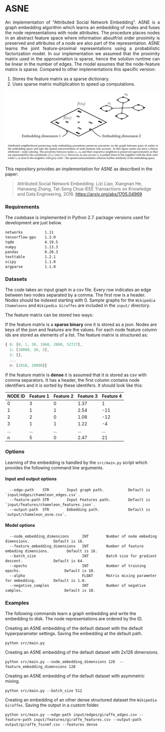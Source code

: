 ASNE
============================================
<p align="justify">
An implementation of "Attributed Social Network Embedding". ASNE is a graph embedding algorithm which learns an embedding of nodes and fuses the node representations with node attributes. The procedure places nodes in an abstract feature space where information aboutfrist order proximity is preserved and attributes of a node are also part of the representation. ASNE learns the joint feature-proximal representations using a probabilistic factorization model. In our implementation we assumed that the proximity matrix used in the approximation is sparse, hence the solution runtime can be linear in the number of edges. The model assumes that the node-feature matrix is sparse. Compared to other implementations this specific version:

1. Stores the feature matrix as a sparse dictionary.
2. Uses sparse matrix multiplication to speed up computations.</p>
<div style="text-align:center"><img src ="asne.jpeg" ,width=720/></div>

This repository provides an implementation for ASNE as described in the paper:
> Attributed Social Network Embedding.
> Lizi Liao, Xiangnan He, Hanwang Zhang, Tat-Seng Chua
> IEEE Transactions on Knowledge and Data Engineering, 2018.
> https://arxiv.org/abs/1705.04969

### Requirements

The codebase is implemented in Python 2.7. package versions used for development are just below.
```
networkx          1.11
tensorflow-gpu    1.3.0
tqdm              4.19.5
numpy             1.13.3
pandas            0.20.3
texttable         1.2.1
scipy             1.1.0
argparse          1.1.0
```
### Datasets

The code takes an input graph in a csv file. Every row indicates an edge between two nodes separated by a comma. The first row is a header. Nodes should be indexed starting with 0. Sample graphs for the `Wikipedia Chameleons` and `Wikipedia Giraffes` are included in the  `input/` directory. 

The feature matrix can be stored two ways:

If the feature matrix is a **sparse binary** one it is stored as a json. Nodes are keys of the json and features are the values. For each node feature column ids are stored as elements of a list. The feature matrix is structured as:

```javascript
{ 0: [0, 1, 38, 1968, 2000, 52727],
  1: [10000, 20, 3],
  2: [],
  ...
  n: [2018, 10000]}
```
If the feature matrix is **dense** it is assumed that it is stored as csv with comma separators. It has a header, the first column contains node identifiers and it is sorted by these identifers. It should look like this:

| **NODE ID**| **Feature 1** | **Feature 2** | **Feature 3** | **Feature 4** |
| --- | --- | --- | --- |--- |
| 0 | 3 |0 |1.37 |1 |
| 1 | 1 |1 |2.54 |-11 |
| 2 | 2 |0 |1.08 |-12 |
| 3 | 1 |1 |1.22 |-4 |
| ... | ... |... |... |... |
| n | 5 |0 |2.47 |21 |


### Options

Learning of the embedding is handled by the `src/main.py` script which provides the following command line arguments.

#### Input and output options

```
  --edge-path    STR        Input graph path.           Default is `input/edges/chameleon_edges.csv`.
  --feature-path STR        Input Features path.        Default is `input/features/chameleon_features.json`.
  --output-path  STR        Embedding path.             Default is `output/chameleon_asne.csv`.
```

#### Model options

```
  --node_embedding_dimensions      INT        Number of node embeding dimensions.           Default is 16.
  --feature_embedding_dimensions   INT        Number of feature embeding dimensions.        Default is 16.
  --batch_size                     INT        Batch size for gradient descent.              Default is 64.
  --epochs                         INT        Number of training epochs.                    Default is 10.
  --alpha                          FLOAT      Matrix mixing parameter for embedding.        Default is 1.0.
  --negative_samples               INT        Number of negative samples.                   Default is 10.
```

### Examples

The following commands learn a graph embedding and write the embedding to disk. The node representations are ordered by the ID.

Creating an ASNE embedding of the default dataset with the default hyperparameter settings. Saving the embedding at the default path.

```
python src/main.py
```
Creating an ASNE embedding of the default dataset with 2x128 dimensions.

```
python src/main.py --node_embedding_dimensions 128  --feature_embedding_dimensions 128
```

Creating an ASNE embedding of the default dataset with asymmetric mixing.

```
python src/main.py --batch_size 512
```

Creating an embedding of an other dense structured dataset the `Wikipedia Giraffes`. Saving the output in a custom folder.

```
python src/main.py --edge-path input/edges/giraffe_edges.csv --feature-path input/features/giraffe_features.csv --output-path output/giraffe_fscnmf.csv --features dense
```
